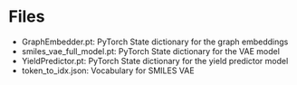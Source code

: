 # Files
- GraphEmbedder.pt: PyTorch State dictionary for the graph embeddings
- smiles_vae_full_model.pt: PyTorch State dictionary for the VAE model
- YieldPredictor.pt: PyTorch State dictionary for the yield predictor model
- token_to_idx.json: Vocabulary for SMILES VAE
